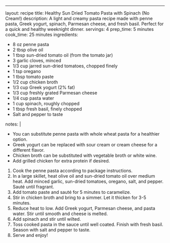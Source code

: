 ---
layout: recipe
title: Healthy Sun Dried Tomato Pasta with Spinach (No Cream!)
description: A light and creamy pasta recipe made with penne pasta, Greek yogurt, spinach, Parmesan cheese, and fresh basil. Perfect for a quick and healthy weeknight dinner.
servings: 4
prep_time: 5 minutes
cook_time: 25 minutes
ingredients:
  - 8 oz penne pasta
  - 2 tbsp olive oil
  - 1 tbsp sun-dried tomato oil (from the tomato jar)
  - 3 garlic cloves, minced
  - 1/3 cup jarred sun-dried tomatoes, chopped finely
  - 1 tsp oregano
  - 1 tbsp tomato paste
  - 1/2 cup chicken broth
  - 1/3 cup Greek yogurt (2% fat)
  - 1/3 cup freshly grated Parmesan cheese
  - 1/4 cup pasta water
  - 1 cup spinach, roughly chopped
  - 1 tbsp fresh basil, finely chopped
  - Salt and pepper to taste

notes: |
  - You can substitute penne pasta with whole wheat pasta for a healthier option.
  - Greek yogurt can be replaced with sour cream or cream cheese for a different flavor.
  - Chicken broth can be substituted with vegetable broth or white wine.
  - Add grilled chicken for extra protein if desired.

1. Cook the penne pasta according to package instructions.
2. In a large skillet, heat olive oil and sun-dried tomato oil over medium heat. Add minced garlic, sun-dried tomatoes, oregano, salt, and pepper. Sauté until fragrant.
3. Add tomato paste and sauté for 5 minutes to caramelize.
4. Stir in chicken broth and bring to a simmer. Let it thicken for 3-5 minutes.
5. Reduce heat to low. Add Greek yogurt, Parmesan cheese, and pasta water. Stir until smooth and cheese is melted.
6. Add spinach and stir until wilted.
7. Toss cooked pasta in the sauce until well coated. Finish with fresh basil. Season with salt and pepper to taste.
8. Serve and enjoy!
